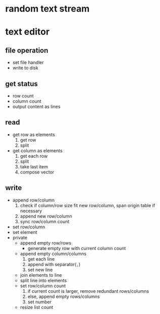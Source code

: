# random text stream

# text editor
## file operation
- set file handler
- write to disk
## get status
- row count
- column count
- output content as lines
## read
- get row as elements
    1. get row
    1. split
- get column as elements
    1. get each row
    1. split
    1. take last item
    1. compose vector

## write 
- append row/column
    1. check if column/row size fit new row/column, span origin table if necessary
    1. append new row/column
    1. sync row/column count
- set row/column
- set element
- private
    - append empty row/rows
        - generate empty row with current column count
    - append empty column/columns
        1. get each line
        1. append with separator(`,`)
        1. set new line
    - join elements to line
    - split line into elements
    - set row/column count
        1. if current count is larger, remove redundant rows/columns
        1. else, append empty rows/columns
        1. set number
    - resize list count
